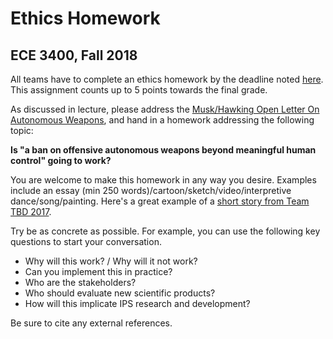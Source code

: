 # Ethics Homework
## ECE 3400, Fall 2018

All teams have to complete an ethics homework by the deadline noted [here](../schedule.html). This assignment counts up to 5 points towards the final grade.

As discussed in lecture, please address the [Musk/Hawking Open Letter On Autonomous Weapons](https://futureoflife.org/open-letter-autonomous-weapons/), and hand in a homework addressing the following topic:

**Is "a ban on offensive autonomous weapons beyond meaningful human control" going to work?**

You are welcome to make this homework in any way you desire. Examples include an essay (min 250 words)/cartoon/sketch/video/interpretive dance/song/painting. Here's a great example of a [short story from Team TBD 2017](https://team15ece3400.github.io/EthicsHW/TheAutonomousCar.html). 


Try be as concrete as possible. For example, you can use the following key questions to start your conversation.

* Why will this work? / Why will it not work?
* Can you implement this in practice?
* Who are the stakeholders?
* Who should evaluate new scientific products?
* How will this implicate IPS research and development?

Be sure to cite any external references. 

